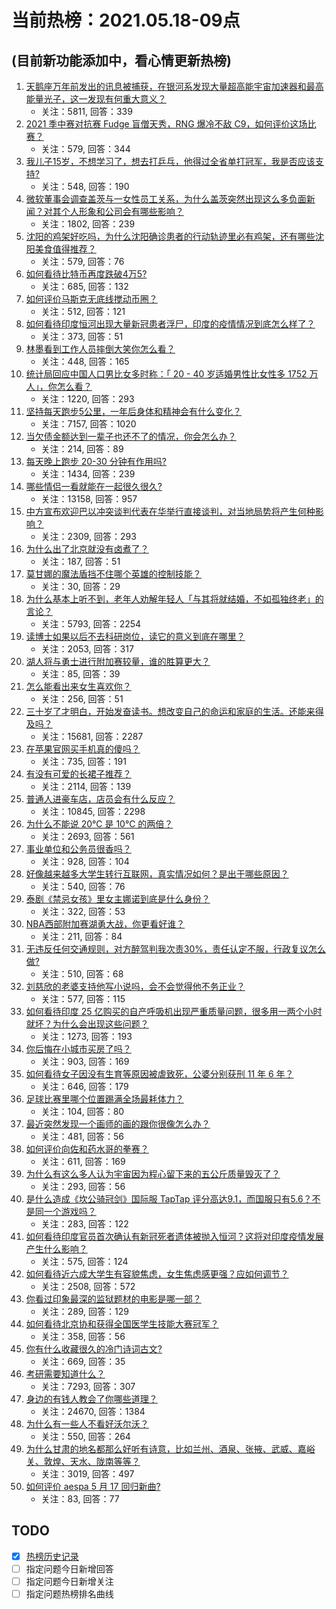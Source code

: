 # 当前热榜：2021.05.18-09点
## (目前新功能添加中，看心情更新热榜)
1. [天鹅座万年前发出的讯息被捕获，在银河系发现大量超高能宇宙加速器和最高能量光子，这一发现有何重大意义？](https://www.zhihu.com/question/459873347)
    * 关注：5811, 回答：339
2. [2021 季中赛对抗赛 Fudge 盲僧天秀，RNG 爆冷不敌 C9，如何评价这场比赛？](https://www.zhihu.com/question/460014492)
    * 关注：579, 回答：344
3. [我儿子15岁，不想学习了，想去打乒乓，他得过全省单打冠军，我是否应该支持?](https://www.zhihu.com/question/456960345)
    * 关注：548, 回答：190
4. [微软董事会调查盖茨与一女性员工关系，为什么盖茨突然出现这么多负面新闻？对其个人形象和公司会有哪些影响？](https://www.zhihu.com/question/459873120)
    * 关注：1802, 回答：239
5. [沈阳的鸡架好吃吗，为什么沈阳确诊患者的行动轨迹里必有鸡架，还有哪些沈阳美食值得推荐？](https://www.zhihu.com/question/459920240)
    * 关注：579, 回答：76
6. [如何看待比特币再度跌破4万5?](https://www.zhihu.com/question/459874779)
    * 关注：685, 回答：132
7. [如何评价马斯克无底线搅动币圈？](https://www.zhihu.com/question/459379377)
    * 关注：512, 回答：121
8. [如何看待印度恒河出现大量新冠患者浮尸，印度的疫情情况到底怎么样了？](https://www.zhihu.com/question/459407486)
    * 关注：373, 回答：51
9. [林墨看到工作人员摔倒大笑你怎么看？](https://www.zhihu.com/question/459874652)
    * 关注：448, 回答：165
10. [统计局回应中国人口男比女多时称：「 20 - 40 岁适婚男性比女性多 1752 万人」，你怎么看？](https://www.zhihu.com/question/459890468)
    * 关注：1220, 回答：293
11. [坚持每天跑步5公里，一年后身体和精神会有什么变化？](https://www.zhihu.com/question/422797771)
    * 关注：7157, 回答：1020
12. [当欠债金额达到一辈子也还不了的情况，你会怎么办？](https://www.zhihu.com/question/458085883)
    * 关注：214, 回答：89
13. [每天晚上跑步 20-30 分钟有作用吗?](https://www.zhihu.com/question/435607815)
    * 关注：1434, 回答：239
14. [哪些情侣一看就能在一起很久很久?](https://www.zhihu.com/question/309398217)
    * 关注：13158, 回答：957
15. [中方宣布欢迎巴以冲突谈判代表在华举行直接谈判，对当地局势将产生何种影响？](https://www.zhihu.com/question/459778849)
    * 关注：2309, 回答：293
16. [为什么出了北京就没有卤煮了？](https://www.zhihu.com/question/64760707)
    * 关注：187, 回答：51
17. [莫甘娜的魔法盾挡不住哪个英雄的控制技能？](https://www.zhihu.com/question/459716131)
    * 关注：30, 回答：29
18. [为什么基本上听不到，老年人劝解年轻人「与其将就结婚，不如孤独终老」的言论？](https://www.zhihu.com/question/454631538)
    * 关注：5793, 回答：2254
19. [读博士如果以后不去科研岗位，读它的意义到底在哪里？](https://www.zhihu.com/question/454944295)
    * 关注：2053, 回答：317
20. [湖人将与勇士进行附加赛较量，谁的胜算更大？](https://www.zhihu.com/question/459890298)
    * 关注：85, 回答：39
21. [怎么能看出来女生喜欢你？](https://www.zhihu.com/question/453143428)
    * 关注：256, 回答：51
22. [三十岁了才明白，开始发奋读书。想改变自己的命运和家庭的生活。还能来得及吗？](https://www.zhihu.com/question/359652140)
    * 关注：15681, 回答：2287
23. [在苹果官网买手机真的傻吗？](https://www.zhihu.com/question/447287590)
    * 关注：735, 回答：191
24. [有没有可爱的长裙子推荐？](https://www.zhihu.com/question/446771263)
    * 关注：2114, 回答：139
25. [普通人进豪车店，店员会有什么反应？](https://www.zhihu.com/question/40852072)
    * 关注：10845, 回答：2298
26. [为什么不能说 20℃ 是 10℃ 的两倍？](https://www.zhihu.com/question/25112140)
    * 关注：2693, 回答：561
27. [事业单位和公务员很香吗？](https://www.zhihu.com/question/458608927)
    * 关注：928, 回答：104
28. [好像越来越多大学生转行互联网，真实情况如何？是出于哪些原因？](https://www.zhihu.com/question/459260995)
    * 关注：540, 回答：76
29. [泰剧《禁忌女孩》里女主娜诺到底是什么身份？](https://www.zhihu.com/question/407927126)
    * 关注：322, 回答：53
30. [NBA西部附加赛湖勇大战，你更看好谁？](https://www.zhihu.com/question/459872947)
    * 关注：211, 回答：84
31. [无违反任何交通规则，对方醉驾判我次责30%，责任认定不服，行政复议怎么做?](https://www.zhihu.com/question/456577306)
    * 关注：510, 回答：68
32. [刘慈欣的老婆支持他写小说吗，会不会觉得他不务正业？](https://www.zhihu.com/question/331517225)
    * 关注：577, 回答：115
33. [如何看待印度 25 亿购买的自产呼吸机出现严重质量问题，很多用一两个小时就坏？为什么会出现这些问题？](https://www.zhihu.com/question/459351191)
    * 关注：1273, 回答：193
34. [你后悔在小城市买房了吗？](https://www.zhihu.com/question/449925888)
    * 关注：903, 回答：169
35. [如何看待女子因没有生育等原因被虐致死，公婆分别获刑 11 年 6 年？](https://www.zhihu.com/question/459407583)
    * 关注：646, 回答：179
36. [足球比赛里哪个位置踢满全场最耗体力？](https://www.zhihu.com/question/453006393)
    * 关注：104, 回答：80
37. [最近突然发现一个画师的画的跟你很像怎么办？](https://www.zhihu.com/question/458314529)
    * 关注：481, 回答：56
38. [如何评价向佐和药水哥的拳赛？](https://www.zhihu.com/question/459765039)
    * 关注：611, 回答：169
39. [为什么有这么多人认为宇宙因为程心留下来的五公斤质量毁灭了？](https://www.zhihu.com/question/459631568)
    * 关注：293, 回答：56
40. [是什么造成《坎公骑冠剑》国际服 TapTap 评分高达9.1，而国服只有5.6？不是同一个游戏吗？](https://www.zhihu.com/question/457083092)
    * 关注：283, 回答：122
41. [如何看待印度官员首次确认有新冠死者遗体被抛入恒河？这将对印度疫情发展产生什么影响？](https://www.zhihu.com/question/459878844)
    * 关注：575, 回答：124
42. [如何看待近六成大学生有容貌焦虑，女生焦虑感更强？应如何调节？](https://www.zhihu.com/question/446241093)
    * 关注：2508, 回答：572
43. [你看过印象最深的监狱题材的电影是哪一部？](https://www.zhihu.com/question/429886512)
    * 关注：289, 回答：129
44. [如何看待北京协和获得全国医学生技能大赛冠军？](https://www.zhihu.com/question/459799913)
    * 关注：358, 回答：56
45. [你有什么收藏很久的冷门诗词古文?](https://www.zhihu.com/question/446560681)
    * 关注：669, 回答：35
46. [考研需要知道什么？](https://www.zhihu.com/question/305966486)
    * 关注：7293, 回答：307
47. [身边的有钱人教会了你哪些道理？](https://www.zhihu.com/question/430653175)
    * 关注：24670, 回答：1384
48. [为什么有一些人不看好沃尔沃？](https://www.zhihu.com/question/355294888)
    * 关注：550, 回答：264
49. [为什么甘肃的地名都那么好听有诗意，比如兰州、酒泉、张掖、武威、嘉峪关、敦煌、天水、陇南等等？](https://www.zhihu.com/question/343852891)
    * 关注：3019, 回答：497
50. [如何评价 aespa 5 月 17 回归新曲?](https://www.zhihu.com/question/459951978)
    * 关注：83, 回答：77
## TODO
* [x] [热榜历史记录](hot_history/AllHot.md)
* [ ] 指定问题今日新增回答
* [ ] 指定问题今日新增关注
* [ ] 指定问题热榜排名曲线
